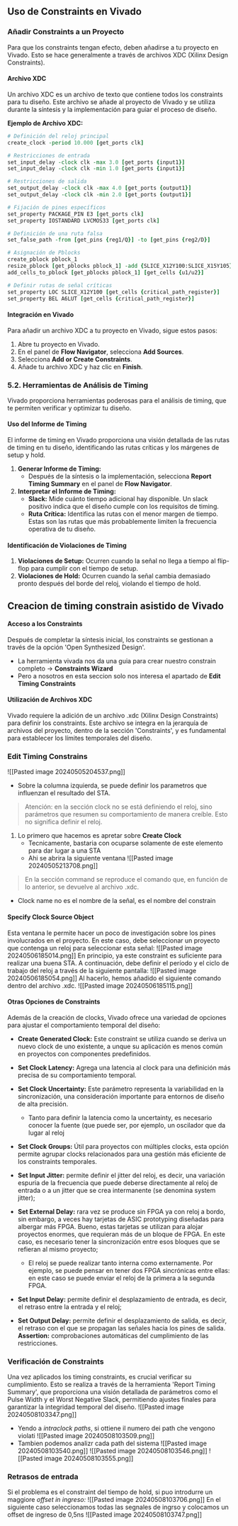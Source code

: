 

## Uso de Constraints en Vivado

### Añadir Constraints a un Proyecto

Para que los constraints tengan efecto, deben añadirse a tu proyecto en Vivado. Esto se hace generalmente a través de archivos XDC (Xilinx Design Constraints).

#### Archivo XDC
Un archivo XDC es un archivo de texto que contiene todos los constraints para tu diseño. Este archivo se añade al proyecto de Vivado y se utiliza durante la síntesis y la implementación para guiar el proceso de diseño.

**Ejemplo de Archivo XDC:**
```tcl
# Definición del reloj principal
create_clock -period 10.000 [get_ports clk]

# Restricciones de entrada
set_input_delay -clock clk -max 3.0 [get_ports {input1}]
set_input_delay -clock clk -min 1.0 [get_ports {input1}]

# Restricciones de salida
set_output_delay -clock clk -max 4.0 [get_ports {output1}]
set_output_delay -clock clk -min 2.0 [get_ports {output1}]

# Fijación de pines específicos
set_property PACKAGE_PIN E3 [get_ports clk]
set_property IOSTANDARD LVCMOS33 [get_ports clk]

# Definición de una ruta falsa
set_false_path -from [get_pins {reg1/Q}] -to [get_pins {reg2/D}]

# Asignación de Pblocks
create_pblock pblock_1
resize_pblock [get_pblocks pblock_1] -add {SLICE_X12Y100:SLICE_X15Y105}
add_cells_to_pblock [get_pblocks pblock_1] [get_cells {u1/u2}]

# Definir rutas de señal críticas
set_property LOC SLICE_X12Y100 [get_cells {critical_path_register}]
set_property BEL A6LUT [get_cells {critical_path_register}]
```

#### Integración en Vivado
Para añadir un archivo XDC a tu proyecto en Vivado, sigue estos pasos:
1. Abre tu proyecto en Vivado.
2. En el panel de **Flow Navigator**, selecciona **Add Sources**.
3. Selecciona **Add or Create Constraints**.
4. Añade tu archivo XDC y haz clic en **Finish**.

### 5.2. Herramientas de Análisis de Timing

Vivado proporciona herramientas poderosas para el análisis de timing, que te permiten verificar y optimizar tu diseño.

#### Uso del Informe de Timing
El informe de timing en Vivado proporciona una visión detallada de las rutas de timing en tu diseño, identificando las rutas críticas y los márgenes de setup y hold.

1. **Generar Informe de Timing:**
   - Después de la síntesis o la implementación, selecciona **Report Timing Summary** en el panel de **Flow Navigator**.
2. **Interpretar el Informe de Timing:**
   - **Slack:** Mide cuánto tiempo adicional hay disponible. Un slack positivo indica que el diseño cumple con los requisitos de timing.
   - **Ruta Crítica:** Identifica las rutas con el menor margen de tiempo. Estas son las rutas que más probablemente limiten la frecuencia operativa de tu diseño.

#### Identificación de Violaciones de Timing
1. **Violaciones de Setup:** Ocurren cuando la señal no llega a tiempo al flip-flop para cumplir con el tiempo de setup.
2. **Violaciones de Hold:** Ocurren cuando la señal cambia demasiado pronto después del borde del reloj, violando el tiempo de hold.


## Creacion de timing constrain asistido de Vivado
#### Acceso a los Constraints
Después de completar la síntesis inicial, los constraints se gestionan a través de la opción 'Open Synthesized Design'.
- La herramienta vivada nos da una guia para crear nuestro constrain completo → **Constraints Wizard**
- Pero a nosotros en esta seccion solo nos interesa el apartado de **Edit Timing Constraints**


#### Utilización de Archivos XDC
Vivado requiere la adición de un archivo .xdc (Xilinx Design Constraints) para definir los constraints. Este archivo se integra en la jerarquía de archivos del proyecto, dentro de la sección 'Constraints', y es fundamental para establecer los límites temporales del diseño.


### Edit Timing Constrains
![[Pasted image 20240505204537.png]]
- Sobre la columna izquierda, se puede definir los parametros que influenzan el resultado del STA.

>Atención: en la sección clock no se está definiendo el reloj, sino parámetros que resumen su comportamiento de manera creíble. Esto no significa definir el reloj.

1. Lo primero que hacemos es apretar sobre **Create Clock** 
	- Tecnicamente, bastaria con ocuparse solamente de este elemento para dar lugar a una STA
	- Ahi se abrira la siguiente ventana
![[Pasted image 20240505213708.png]]
> En la sección command se reproduce el comando que, en función de lo anterior, se devuelve al archivo .xdc.

- Clock name no es el nombre de la señal, es el nombre del constrain

#### Specify Clock Source Object

Esta ventana le permite hacer un poco de investigación sobre los pines involucrados en el proyecto. En este caso, debe seleccionar un proyecto que contenga un reloj para seleccionar esta señal:
![[Pasted image 20240506185014.png]]
En principio, ya este constraint es suficiente para realizar una buena STA.
A continuación, debe definir el período y el ciclo de trabajo del reloj a través de la siguiente pantalla:
![[Pasted image 20240506185054.png]]
Al hacerlo, hemos añadido el siguiente comando dentro del archivo .xdc.
![[Pasted image 20240506185115.png]]

#### Otras Opciones de Constraints
Además de la creación de clocks, Vivado ofrece una variedad de opciones para ajustar el comportamiento temporal del diseño:
- **Create Generated Clock:** Este constraint se utiliza cuando se deriva un nuevo clock de uno existente, a unque su aplicación es menos común en proyectos con componentes predefinidos.
- **Set Clock Latency:** Agrega una latencia al clock para una definición más precisa de su comportamiento temporal.
- **Set Clock Uncertainty:** Este parámetro representa la variabilidad en la sincronización, una consideración importante para entornos de diseño de alta precisión.
	- Tanto para definir la latencia como la uncertainty, es necesario conocer la fuente (que puede ser, por ejemplo, un oscilador que da lugar al reloj

- **Set Clock Groups:** Útil para proyectos con múltiples clocks, esta opción permite agrupar clocks relacionados para una gestión más eficiente de los constraints temporales.
- **Set Input Jitter:** permite definir el jitter del reloj, es decir, una variación espuria de la frecuencia que puede deberse directamente al reloj de entrada o a un jitter que se crea intermanente (se denomina system jitter);
- **Set External Delay:** rara vez se produce sin FPGA ya con reloj a bordo, sin embargo, a veces hay tarjetas de ASIC prototyping diseñadas para albergar más FPGA. Bueno, estas tarjetas se utilizan para alojar proyectos enormes, que requieran más de un bloque de FPGA. En este caso, es necesario tener la sincronización entre esos bloques que se refieran al mismo proyecto;
	- El reloj se puede realizar tanto interna como externamente. Por ejemplo, se puede pensar en tener dos FPGA sincrónicas entre ellas: en este caso se puede enviar el reloj de la primera a la segunda FPGA.
- **Set Input Delay:** permite definir el desplazamiento de entrada, es decir, el retraso entre la entrada y el reloj;
- **Set Output Delay:** permite definir el desplazamiento de salida, es decir, el retraso con el que se propagan las señales hacia los pines de salida.
**Assertion:** comprobaciones automáticas del cumplimiento de las restricciones.

### Verificación de Constraints
Una vez aplicados los timing constraints, es crucial verificar su cumplimiento. Esto se realiza a través de la herramienta 'Report Timing Summary', que proporciona una visión detallada de parámetros como el Pulse Width y el Worst Negative Slack, permitiendo ajustes finales para garantizar la integridad temporal del diseño.
![[Pasted image 20240508103347.png]]
- Yendo a *intraclock paths*, si ottiene il numero dei path che vengono violati
![[Pasted image 20240508103509.png]]
- Tambien podemos analizr cada path del sistema
![[Pasted image 20240508103540.png]]
![[Pasted image 20240508103546.png]]
![[Pasted image 20240508103555.png]]

### Retrasos de entrada
Si el problema es el constraint del tiempo de hold, si puo introdurre un maggiore *offset in ingreso:*
![[Pasted image 20240508103706.png]]
En el siguiente caso seleccionamos todas las segnales de ingrso y colocamos un offset de ingreso de 0,5ns
![[Pasted image 20240508103747.png]]





